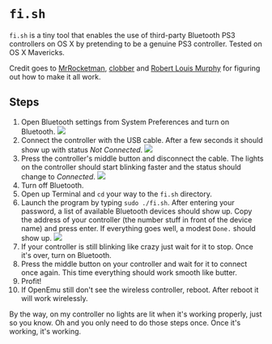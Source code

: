 `fi.sh`
=======

`fi.sh` is a tiny tool that enables the use of third-party Bluetooth PS3 controllers on OS X by pretending to be a genuine PS3 controller. Tested on OS X Mavericks.

Credit goes to [MrRocketman](https://github.com/MrRocketman), [clobber](https://github.com/clobber) and [Robert Louis Murphy](http://apple.stackexchange.com/questions/75889/anyone-able-to-connect-gioteck-vx-1-ps3-controller-via-bluetooth) for figuring out how to make it all work.

## Steps
1. Open Bluetooth settings from System Preferences and turn on Bluetooth. ![](http://i.imgur.com/IJrpdui.png)
2. Connect the controller with the USB cable. After a few seconds it should show up with status *Not Connected*. ![](http://i.imgur.com/YTG3zge.png)
3. Press the controller's middle button and disconnect the cable. The lights on the controller should start blinking faster and the status should change to *Connected*. ![](http://i.imgur.com/42nnl9U.png)
4. Turn off Bluetooth.
5. Open up Terminal and `cd` your way to the `fi.sh` directory.
6. Launch the program by typing `sudo ./fi.sh`. After entering your password, a list of available Bluetooth devices should show up. Copy the address of your controller (the number stuff in front of the device name) and press enter. If everything goes well, a modest `Done.` should show up. ![](http://i.imgur.com/7ZrNM9g.png)
7. If your controller is still blinking like crazy just wait for it to stop. Once it's over, turn on Bluetooth.
8. Press the middle button on your controller and wait for it to connect once again. This time everything should work smooth like butter.
9. Profit!
10. If OpenEmu still don't see the wireless controller, reboot. After reboot it will work wirelessly.

By the way, on my controller no lights are lit when it's working properly, just so you know. Oh and you only need to do those steps once. Once it's working, it's working.
